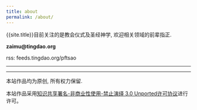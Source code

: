 ```yaml
---
title: about
permalink: /about/
---
```


{{site.title}}目前关注的是教会仪式及圣经神学, 欢迎相关领域的前辈指正.

**zaimu**<span><strong>@</strong><span>**tingdao.org**

rss: feeds.tingdao.org/pftsao

---------



----------

本站作品均为原创, 所有权力保留.

本站作品采用[知识共享署名-非商业性使用-禁止演绎 3.0 Unported许可协议](http://creativecommons.org/licenses/by-nc-nd/3.0/)进行许可。
